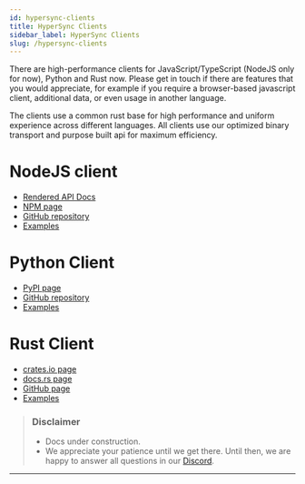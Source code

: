 ```yaml
---
id: hypersync-clients
title: HyperSync Clients
sidebar_label: HyperSync Clients
slug: /hypersync-clients
---
```


There are high-performance clients for JavaScript/TypeScript (NodeJS only for now), Python and Rust now. Please get in touch if there are features that you would appreciate, for example if you require a browser-based javascript client, additional data, or even usage in another language.

The clients use a common rust base for high performance and uniform experience across different languages. All clients use our optimized binary transport and purpose built api for maximum efficiency.

# NodeJS client

- [Rendered API Docs](https://enviodev.github.io/hypersync-client-node/)
- [NPM page](https://www.npmjs.com/package/@envio-dev/hypersync-client)
- [GitHub repository](https://github.com/enviodev/hypersync-client-node)
- [Examples](https://github.com/enviodev/hypersync-client-node/tree/main/examples)

# Python Client

- [PyPI page](https://pypi.org/project/hypersync/)
- [GitHub repository](https://github.com/enviodev/hypersync-client-python)
- [Examples](https://github.com/enviodev/hypersync-client-python/tree/main/examples)

# Rust Client

- [crates.io page](https://crates.io/crates/hypersync-client)
- [docs.rs page](https://docs.rs/hypersync-client/latest/hypersync_client/)
- [GitHub page](https://github.com/enviodev/hypersync-client-rust)
- [Examples](https://github.com/enviodev/hypersync-client-rust/tree/main/examples)

> ### Disclaimer
>
> - Docs under construction.
> - We appreciate your patience until we get there. Until then, we are happy to answer all questions in our [Discord](https://discord.gg/Q9qt8gZ2fX).

---
